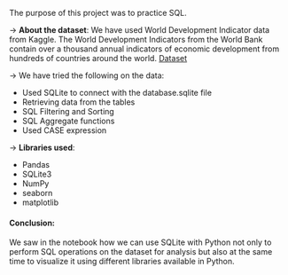 The purpose of this project was to practice SQL.  

-> **About the dataset**: We have used World Development Indicator data from Kaggle. The World Development Indicators from the World Bank contain over a thousand annual indicators of economic development from hundreds of countries around the world. [Dataset](https://www.kaggle.com/datasets/kaggle/world-development-indicators?select=database.sqlite)

-> We have tried the following on the data:

- Used SQLite to connect with the database.sqlite file
- Retrieving data from the tables
- SQL Filtering and Sorting
- SQL Aggregate functions
- Used CASE expression

-> **Libraries used**:

- Pandas
- SQLite3
- NumPy
- seaborn
- matplotlib
  
#### Conclusion: 

We saw in the notebook how we can use SQLite with Python not only to perform SQL operations on the dataset for analysis but also at the same time to visualize it using different libraries available in Python.
